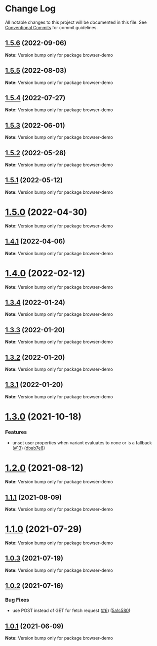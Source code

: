 # Change Log

All notable changes to this project will be documented in this file.
See [Conventional Commits](https://conventionalcommits.org) for commit guidelines.

## [1.5.6](https://github.com/amplitude/experiment-js-client/compare/v1.5.5...v1.5.6) (2022-09-06)

**Note:** Version bump only for package browser-demo





## [1.5.5](https://github.com/amplitude/experiment-js-client/compare/v1.5.4...v1.5.5) (2022-08-03)

**Note:** Version bump only for package browser-demo





## [1.5.4](https://github.com/amplitude/experiment-js-client/compare/v1.5.3...v1.5.4) (2022-07-27)

**Note:** Version bump only for package browser-demo





## [1.5.3](https://github.com/amplitude/experiment-js-client/compare/v1.5.2...v1.5.3) (2022-06-01)

**Note:** Version bump only for package browser-demo





## [1.5.2](https://github.com/amplitude/experiment-js-client/compare/v1.5.1...v1.5.2) (2022-05-28)

**Note:** Version bump only for package browser-demo





## [1.5.1](https://github.com/amplitude/experiment-js-client/compare/v1.5.0...v1.5.1) (2022-05-12)

**Note:** Version bump only for package browser-demo





# [1.5.0](https://github.com/amplitude/experiment-js-client/compare/v1.4.1...v1.5.0) (2022-04-30)

**Note:** Version bump only for package browser-demo





## [1.4.1](https://github.com/amplitude/experiment-js-client/compare/v1.4.0...v1.4.1) (2022-04-06)

**Note:** Version bump only for package browser-demo





# [1.4.0](https://github.com/amplitude/experiment-js-client/compare/v1.3.4...v1.4.0) (2022-02-12)

**Note:** Version bump only for package browser-demo





## [1.3.4](https://github.com/amplitude/experiment-js-client/compare/v1.3.3...v1.3.4) (2022-01-24)

**Note:** Version bump only for package browser-demo





## [1.3.3](https://github.com/amplitude/experiment-js-client/compare/v1.3.2...v1.3.3) (2022-01-20)

**Note:** Version bump only for package browser-demo





## [1.3.2](https://github.com/amplitude/experiment-js-client/compare/v1.3.1...v1.3.2) (2022-01-20)

**Note:** Version bump only for package browser-demo





## [1.3.1](https://github.com/amplitude/experiment-js-client/compare/v1.3.0...v1.3.1) (2022-01-20)

**Note:** Version bump only for package browser-demo





# [1.3.0](https://github.com/amplitude/experiment-js-client/compare/v1.2.0...v1.3.0) (2021-10-18)


### Features

* unset user properties when variant evaluates to none or is a fallback ([#13](https://github.com/amplitude/experiment-js-client/issues/13)) ([dbab7e8](https://github.com/amplitude/experiment-js-client/commit/dbab7e83659628edcd4fca71e001fc38cae6b27b))





# [1.2.0](https://github.com/amplitude/experiment-js-client/compare/v1.1.1...v1.2.0) (2021-08-12)

**Note:** Version bump only for package browser-demo





## [1.1.1](https://github.com/amplitude/experiment-js-client/compare/v1.1.0...v1.1.1) (2021-08-09)

**Note:** Version bump only for package browser-demo





# [1.1.0](https://github.com/amplitude/experiment-js-client/compare/v1.0.3...v1.1.0) (2021-07-29)

**Note:** Version bump only for package browser-demo





## [1.0.3](https://github.com/amplitude/experiment-js-client/compare/v1.0.2...v1.0.3) (2021-07-19)

**Note:** Version bump only for package browser-demo





## [1.0.2](https://github.com/amplitude/experiment-js-client/compare/v1.0.1...v1.0.2) (2021-07-16)


### Bug Fixes

* use POST instead of GET for fetch request ([#6](https://github.com/amplitude/experiment-js-client/issues/6)) ([5a1c580](https://github.com/amplitude/experiment-js-client/commit/5a1c58081342a82b50bbc3ada4531ab8d8041fde))





## [1.0.1](https://github.com/amplitude/experiment-js-client/compare/v1.0.0...v1.0.1) (2021-06-09)

**Note:** Version bump only for package browser-demo
